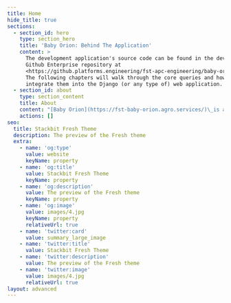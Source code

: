 ```yaml
---
title: Home
hide_title: true
sections:
  - section_id: hero
    type: section_hero
    title: 'Baby Orion: Behind The Application'
    content: >
      The development application's source code can be found in the development
      Github Enterprise repository at
      <https://github.platforms.engineering/fst-apc-engineering/baby-orion-dev>.
      The following chapters will walk through the core queries and how to
      integrate them into the Django (or any type of) web application.
  - section_id: about
    type: section_content
    title: About
    content: "[Baby Orion](https://fst-baby-orion.agro.services/)\_is a Django web application being developed by\_***FST APC Engineering’s Prototype and Tooling***\_team for the purpose of facilitating the analysis and reporting of Registration trials. The application consumes from the Postgres instance of\_***FST APC Engineering Data Systems***\_team’s ‘SCOUT Internal’ database. This database is synced with the SCOUT WLD server once per day.\n\n\n\nThe\_[development dashboard](https://fst-baby-orion-dev.agro.services/)\_is an Rshiny web application developed for the purpose of validating the database queries needed for the production application. The queries employed in Baby Orion are quite complex. Thus, this bookdown seeks to create transparency about the generation and use of the queries employed in the web application.\n"
    actions: []
seo:
  title: Stackbit Fresh Theme
  description: The preview of the Fresh theme
  extra:
    - name: 'og:type'
      value: website
      keyName: property
    - name: 'og:title'
      value: Stackbit Fresh Theme
      keyName: property
    - name: 'og:description'
      value: The preview of the Fresh theme
      keyName: property
    - name: 'og:image'
      value: images/4.jpg
      keyName: property
      relativeUrl: true
    - name: 'twitter:card'
      value: summary_large_image
    - name: 'twitter:title'
      value: Stackbit Fresh Theme
    - name: 'twitter:description'
      value: The preview of the Fresh theme
    - name: 'twitter:image'
      value: images/4.jpg
      relativeUrl: true
layout: advanced
---
```

